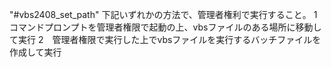 "#vbs2408_set_path" 
下記いずれかの方法で、管理者権利で実行すること。
1　コマンドプロンプトを管理者権限で起動の上、vbsファイルのある場所に移動して実行
2　管理者権限で実行した上でvbsファイルを実行するバッチファイルを作成して実行